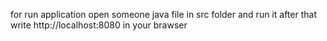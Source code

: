 for run application open someone java file in src folder and run it after that write http://localhost:8080 in your brawser
